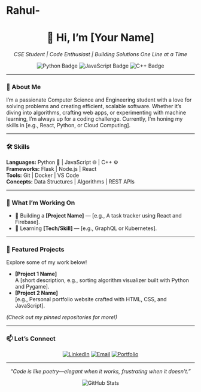 # Rahul-
<div align="center">
  <h1>👋 Hi, I’m [Your Name]</h1>
  <p><em>CSE Student | Code Enthusiast | Building Solutions One Line at a Time</em></p>
  <img src="https://img.shields.io/badge/-Python-blue?style=flat&logo=python" alt="Python Badge" />
  <img src="https://img.shields.io/badge/-JavaScript-yellow?style=flat&logo=javascript" alt="JavaScript Badge" />
  <img src="https://img.shields.io/badge/-C++-green?style=flat&logo=c%2B%2B" alt="C++ Badge" />
</div>

---

### 🌟 About Me
I’m a passionate Computer Science and Engineering student with a love for solving problems and creating efficient, scalable software. Whether it’s diving into algorithms, crafting web apps, or experimenting with machine learning, I’m always up for a coding challenge. Currently, I’m honing my skills in [e.g., React, Python, or Cloud Computing].

---

### 🛠️ Skills
<div>
  <p>
    <strong>Languages:</strong> Python 🐍 | JavaScript 🌐 | C++ ⚙️ <br>
    <strong>Frameworks:</strong> Flask | Node.js | React <br>
    <strong>Tools:</strong> Git | Docker | VS Code <br>
    <strong>Concepts:</strong> Data Structures | Algorithms | REST APIs
  </p>
</div>

---

### 🚀 What I’m Working On
- 🔨 Building a <strong>[Project Name]</strong> — [e.g., A task tracker using React and Firebase].  
- 🌱 Learning <strong>[Tech/Skill]</strong> — [e.g., GraphQL or Kubernetes].  

---

### 📌 Featured Projects
Explore some of my work below!  
- **[Project 1 Name]**  
  A [short description, e.g., sorting algorithm visualizer built with Python and Pygame].  
- **[Project 2 Name]**  
  [e.g., Personal portfolio website crafted with HTML, CSS, and JavaScript].  

*(Check out my pinned repositories for more!)*

---

### 📫 Let’s Connect
<div align="center">
  <a href="[Your LinkedIn URL]"><img src="https://img.shields.io/badge/LinkedIn-0077B5?style=for-the-badge&logo=linkedin&logoColor=white" alt="LinkedIn" /></a>
  <a href="mailto:[Your Email]"><img src="https://img.shields.io/badge/Email-D14836?style=for-the-badge&logo=gmail&logoColor=white" alt="Email" /></a>
  <a href="[Your Portfolio URL]"><img src="https://img.shields.io/badge/Portfolio-000000?style=for-the-badge&logo=about.me&logoColor=white" alt="Portfolio" /></a>
</div>

---

<div align="center">
  <p><em>“Code is like poetry—elegant when it works, frustrating when it doesn’t.”</em></p>
  <img src="https://github-readme-stats.vercel.app/api?username=[Your GitHub Username]&show_icons=true&theme=light" alt="GitHub Stats" />
</div>
